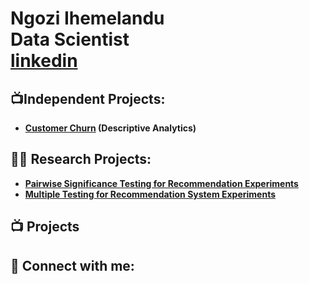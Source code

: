 <h1>Ngozi Ihemelandu <br/>Data Scientist <br/> <a href="https://www.linkedin.com/in/nihemelandu/">linkedin</a>
</h1>
<h2>📺Independent Projects:</h2>

  - <b>[Customer Churn](https://github.com/nihemelandu/Customer-Analytics/Customer_Churn_Project.ipynb) (Descriptive Analytics) </b>
  <!--- [Praciting DS & Algos in Python](https://github.com/joshmadakor1/Algorithms-Practice)-->
<h2>👨‍💻 Research Projects:</h2>

- <b>[Pairwise Significance Testing for Recommendation Experiments](https://github.com/Ngozi-Ihemelandu/Prj2-Pairwise-Testing)</b>
- <b>[Multiple Testing for Recommendation System Experiments](https://github.com/Ngozi-Ihemelandu/Prj3-Multiple-Testing)</b>


<h2>📺 Projects</h2>



<h2> 🤳 Connect with me:</h2>



<!--
**nihemelandu/nihemelandu** is a ✨ _special_ ✨ repository because its `README.md` (this file) appears on your GitHub profile.

Here are some ideas to get you started:

- 🔭 I’m currently working on ...
- 🌱 I’m currently learning ...
- 👯 I’m looking to collaborate on ...
- 🤔 I’m looking for help with ...
- 💬 Ask me about ...
- 📫 How to reach me: ...
- 😄 Pronouns: ...
- ⚡ Fun fact: ...
-->
